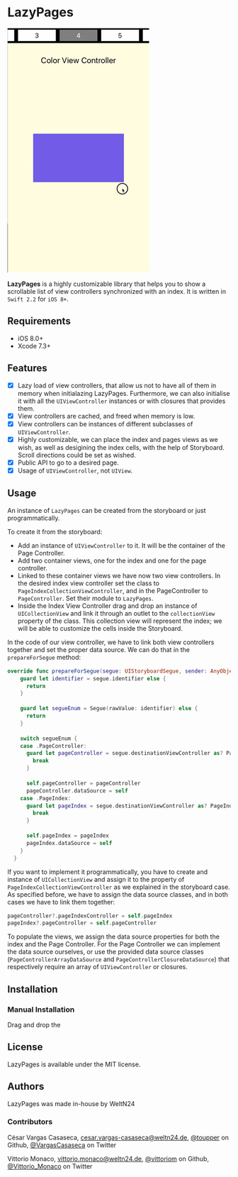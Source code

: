 # LazyPages

![MacDown Screenshot](READMEImages/LazyPages.gif)

**LazyPages** is a highly customizable library that helps you to show a scrollable list of view controllers synchronized with an index. It is written in `Swift 2.2` for `iOS 8+`. 

## Requirements

* iOS 8.0+
* Xcode 7.3+

## Features

- [x] Lazy load of view controllers, that allow us not to have all of them in memory when initialazing LazyPages. Furthermore, we can also initialise it with all the `UIViewController` instances or with closures that provides them.
- [x] View controllers are cached, and freed when memory is low.
- [x] View controllers can be instances of different subclasses of `UIViewController`.
- [x] Highly customizable, we can place the index and pages views as we wish, as well as desigining the index cells, with the help of Storyboard. Scroll directions could be set as wished.
- [x] Public API to go to a desired page.
- [x] Usage of `UIViewController`, not `UIView`.

## Usage

An instance of `LazyPages` can be created from the storyboard or just programmatically. 

To create it from the storyboard: 

* Add an instance of `UIViewController` to it. It will be the container of the Page Controller.
* Add two container views, one for the index and one for the page controller.
* Linked to these container views we have now two view controllers. In the desired index view controller set the class to `PageIndexCollectionViewController`, and in the PageController to `PageController`. Set their module to `LazyPages`.
* Inside the Index View Controller drag and drop an instance of `UICollectionView` and link it through an outlet to the `collectionView` property of the class. This collection view will represent the index; we will be able to customize the cells inside the Storyboard.

In the code of our view controller, we have to link both view controllers together and set the proper data source. We can do that in the `prepareForSegue` method:

```swift
override func prepareForSegue(segue: UIStoryboardSegue, sender: AnyObject?) {
    guard let identifier = segue.identifier else {
      return
    }
    
    guard let segueEnum = Segue(rawValue: identifier) else {
      return
    }
    
    switch segueEnum {
    case .PageController:
      guard let pageController = segue.destinationViewController as? PageController else {
        break
      }
      
      self.pageController = pageController
      pageController.dataSource = self
    case .PageIndex:
      guard let pageIndex = segue.destinationViewController as? PageIndexCollectionViewController else {
        break
      }
      
      self.pageIndex = pageIndex
      pageIndex.dataSource = self
    }
  }
```

If you want to implement it programmatically, you have to create and instance of `UICollectionView` and assign it to the property of `PageIndexCollectionViewController` as we explained in the storyboard case. As specified before, we have to assign the data source classes, and in both cases we have to link them together:

```swift
pageController?.pageIndexController = self.pageIndex
pageIndex?.pageController = self.pageController
```

To populate the views, we assign the data source properties for both the index and the Page Controller. For the Page Controller we can implement the data source ourselves, or use the provided data source classes (`PageControllerArrayDataSource` and `PageControllerClosureDataSource`) that respectively require an array of `UIViewController` or closures.

##  Installation

### Manual Installation
Drag and drop the 

## License

LazyPages is available under the MIT license.

## Authors

LazyPages was made in-house by WeltN24

### Contributors

César Vargas Casaseca, cesar.vargas-casaseca@weltn24.de, [@toupper](https://github.com/toupper) on Github, [@VargasCasaseca](https://twitter.com/VargasCasaseca) on Twitter

Vittorio Monaco, vittorio.monaco@weltn24.de, [@vittoriom](https://github.com/vittoriom) on Github, [@Vittorio_Monaco](https://twitter.com/Vittorio_Monaco) on Twitter